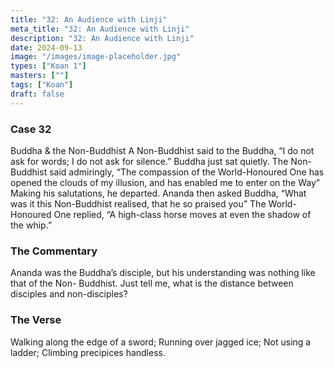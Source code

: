 ```yaml
---
title: "32: An Audience with Linji"
meta_title: "32: An Audience with Linji"
description: "32: An Audience with Linji"
date: 2024-09-13
image: "/images/image-placeholder.jpg"
types: ["Koan 1"]
masters: [""]
tags: ["Koan"]
draft: false
---
```


### Case 32

Buddha & the Non-Buddhist
A Non-Buddhist said to the Buddha, “I do not ask for words; I do not ask for silence.” Buddha just sat quietly. The Non-Buddhist said admiringly, “The compassion of the World-Honoured One has opened the clouds of my illusion, and has enabled me to enter on the Way” Making his salutations, he departed. Ananda then asked Buddha, “What was it this Non-Buddhist realised, that he so praised you” The World-Honoured One replied, “A high-class horse moves at even the shadow of the whip.”

### The Commentary
Ananda was the Buddha’s disciple, but his understanding was nothing like that of the Non- Buddhist. Just tell me, what is the distance between disciples and non-disciples?

### The Verse
Walking along the edge of a sword; Running over jagged ice;
Not using a ladder;
Climbing precipices handless.
